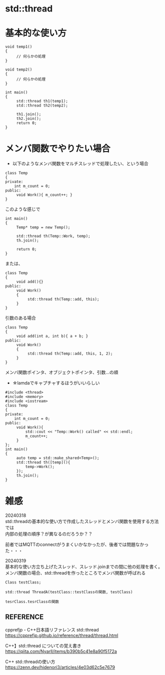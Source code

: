 # std::thread

# 基本的な使い方

```
void temp1()
{
     // 何らかの処理
}

void temp2()
{
     // 何らかの処理
}

int main()
{
     std::thread th1(temp1);
     std::thread th2(temp2);

     th1.join();
     th2.join();
     return 0;
}

```

# メンバ関数でやりたい場合

- 以下のようなメンバ関数をマルチスレッドで処理したい、という場合  

```
class Temp
{
private:
    int m_count = 0;
public:
     void Work(){ m_count++; }
}
```

このような感じで

```
int main()
{
     Temp* temp = new Temp();

     std::thread th(Temp::Work, temp);
     th.join();

     return 0;
}
```

または、

```
class Temp
{
     void add(){}
public:
     void Work()
     {
          std::thread th(Temp::add, this);
     }
}
```

引数のある場合

```
class Temp
{
     void add(int a, int b){ a + b; }
public:
     void Work()
     {
          std::thread th(Temp::add, this, 1, 2);
     }
}
```
メンバ関数ポインタ、オブジェクトポインタ、引数...の順


- ☆lamdaでキャプチャするほうがいいらしい

```
#include <thread>
#include <memory>
#include <iostream>
class Temp
{
private:
    int m_count = 0;
public:
     void Work(){
         std::cout << "Temp::Work() called" << std::endl;
         m_count++;
     }
};
int main()
{
     auto temp = std::make_shared<Temp>();
     std::thread th([temp](){
         temp->Work();
     });
     th.join();
}
```

# 雑感
20240318  
std::threadの基本的な使い方で作成したスレッドとメンバ関数を使用する方法では   
内部の処理の順序？が異なるのだろうか？？    

前者ではMQTTのconnectがうまくいかなかったが、後者では問題なかった・・・   


20240319  
基本的な使い方立ち上げたスレッド、スレッド.joinまでの間に他の処理を書く。  
メンバ関数の場合、std::threadを作ったところでメンバ関数が呼ばれる

```
Class testClass;

std::thread ThreadA(testClass::testClassの関数, testClass)

tesrClass.tesrClassの関数

```




## REFERENCE
cpprefjp - C++日本語リファレンス std::thread  
https://cpprefjp.github.io/reference/thread/thread.html  


C++】std::thread についての覚え書き  
https://qiita.com/Nyarll/items/b390b5c41e8a90f5172a


C++ std::threadの使い方
https://zenn.dev/hidenori3/articles/4e03d62c5e7679
